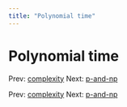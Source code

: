 ```yaml
---
title: "Polynomial time"
---
```


# Polynomial time

Prev: [complexity](complexity.md)
Next: [p-and-np](p-and-np.md)

Prev: [complexity](complexity.md)
Next: [p-and-np](p-and-np.md)
